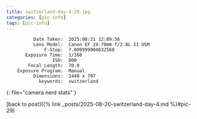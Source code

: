 ```yaml
---
title: switzerland-day-4-29.jpg
categories: [pic-info]
tags: [pic-info]
---
```


```text
          Date Taken:  2025:08:21 12:09:56
          Lens Model:  Canon EF 24-70mm f/2.8L II USM
              F-Stop:  7.099999904632568
       Exposure Time:  1/160
                 ISO:  800
        Focal Length:  70.0
    Exposure Program:  Manual
          Dimensions:  1440 x 797
            keywords:  switzerland
```
{: file="camera nerd stats" }

[back to post]({% link _posts/2025-08-20-switzerland-day-4.md %}#pic-29)
